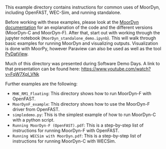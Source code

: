 This example directory contains instructions for common uses of MoorDyn, including OpenFAST, WEC-Sim, and running standalone. 

Before working with these examples, please look at the [MoorDyn documentation](https://moordyn.readthedocs.io/en/latest/drivers.html#python) for an explanation of the code and the different versions (MoorDyn-C and MoorDyn-F). After that, start out with working through the jupyter notebook (`MoorDyn_standalone_demo.ipynb`). This will walk through basic examples for running MoorDyn and visualizing outputs. Visualization is done with MoorPy, however Paraview can also be used as well as the tool [PyDatView](https://github.com/ebranlard/pyDatView). 

Much of this directory was presented during Software Demo Days. A link to that presentation can be found here: https://www.youtube.com/watch?v=FqW7Xpl_VNk

Further examples are the following:

- `MHK_RM1_Floating`: This directory shows how to run MoorDyn-F with OpenFAST.
- `MoorDynF_example`: This directory shows how to use the MoorDyn-F driver from OpenFAST.
- `simpledemo.py`: This is the simplest example of how to run MoorDyn-C with a python script.
- `Running MoorDyn-F (OpenFAST).pdf`: This is a step-by-step list of instructions for running MoorDyn-F with OpenFAST.
- `Running WECSim with MoorDyn.pdf`: This is a step-by-step list of instructions for running MoorDyn-C with WECSim.